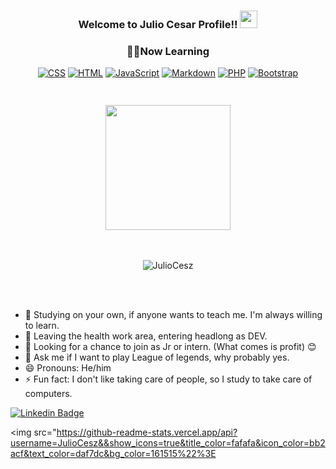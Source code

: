 <h3 align="center">
   Welcome to Julio Cesar Profile!!
  <img src="https://media.giphy.com/media/hvRJCLFzcasrR4ia7z/giphy.gif" width="28">
</h3>


<h3 align="center"> 👨‍💻Now Learning </h3>

<!-- Some badges are from https://github.com/Ileriayo/markdown-badges -->

<p align="center">
    <a href="https://www.w3.org/Style/CSS/Overview.en.html"><img alt="CSS" src="https://img.shields.io/badge/CSS-1572B6.svg?logo=css3&logoColor=white"></a>
    <a href="https://dev.w3.org/html5/html-author/"><img alt="HTML" src="https://img.shields.io/badge/HTML-E34F26.svg?logo=html5&logoColor=white"></a>
    <a href="https://www.javascript.com/"><img alt="JavaScript" src="https://img.shields.io/badge/JavaScript-F7DF1E.svg?logo=javascript&logoColor=black"></a>
    <a href="https://www.markdownguide.org/"><img alt="Markdown" src="https://img.shields.io/badge/Markdown-000000.svg?logo=markdown&logoColor=white"></a>
    <a href="https://www.php.net/"><img alt="PHP" src="https://img.shields.io/badge/PHP-777BB4.svg?logo=php&logoColor=white"></a>
   <a href="https://getbootstrap.com/"><img alt="Bootstrap" src="https://img.shields.io/badge/Bootstrap-7952B3.svg?logo=bootstrap&logoColor=white"></a>
    
</p>







<h3 align="center">
  <br> <img src="https://i.pinimg.com/originals/6c/c7/21/6cc721c57ee9e9f7efaa1bd13a526122.gif" width="200"> </br>
</h3>




<br>
   <p align="center"> <img src="https://komarev.com/ghpvc/?username=wueslle&label=Profile%20views&style=flat&theme=react" alt="JulioCesz" /> </p>
  <br>
<br/>



- 📖 Studying on your own, if anyone wants to teach me. I'm always willing to learn.
- 🔭 Leaving the health work area, entering headlong as DEV.
- 🤔 Looking for a chance to join as Jr or intern. (What comes is profit) 😊
- 💬 Ask me if I want to play League of legends, why probably yes.
- 😄 Pronouns: He/him
- ⚡ Fun fact: I don't like taking care of people, so I study to take care of computers.


[![Linkedin Badge](https://img.shields.io/badge/-LinkedIn-blue?style=flat-square&logo=Linkedin&logoColor=white&link=https://www.linkedin.com/in/charlesreisribeiro/)](https://https://www.linkedin.com/in/julio-césar-dos-santos-junior-9b6940151/)





<img src="https://github-readme-stats.vercel.app/api?username=JulioCesz&&show_icons=true&title_color=fafafa&icon_color=bb2acf&text_color=daf7dc&bg_color=161515%22%3E
